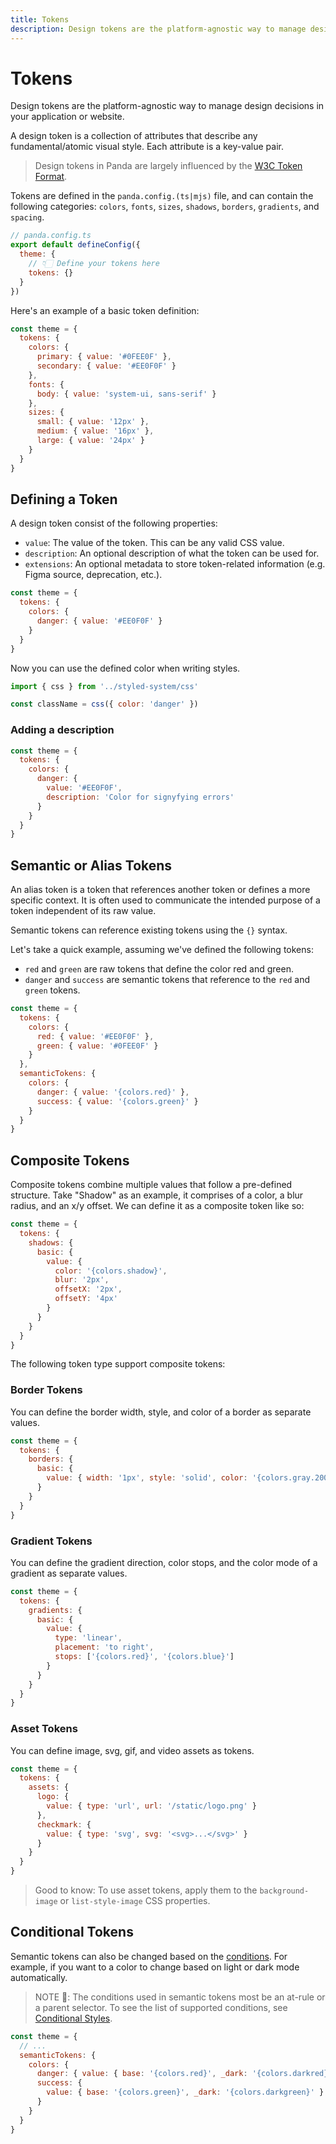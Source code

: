 ```yaml
---
title: Tokens
description: Design tokens are the platform-agnostic way to manage design decisions in your application or website.
---
```


# Tokens

Design tokens are the platform-agnostic way to manage design decisions in your application or website.

A design token is a collection of attributes that describe any fundamental/atomic visual style. Each attribute is a key-value pair.

> Design tokens in Panda are largely influenced by the [W3C Token Format](https://tr.designtokens.org/format/).

Tokens are defined in the `panda.config.(ts|mjs)` file, and can contain the following categories: `colors`, `fonts`, `sizes`, `shadows`, `borders`, `gradients`, and `spacing`.

```js
// panda.config.ts
export default defineConfig({
  theme: {
    // 👇🏻 Define your tokens here
    tokens: {}
  }
})
```

Here's an example of a basic token definition:

```js
const theme = {
  tokens: {
    colors: {
      primary: { value: '#0FEE0F' },
      secondary: { value: '#EE0F0F' }
    },
    fonts: {
      body: { value: 'system-ui, sans-serif' }
    },
    sizes: {
      small: { value: '12px' },
      medium: { value: '16px' },
      large: { value: '24px' }
    }
  }
}
```

## Defining a Token

A design token consist of the following properties:

- `value`: The value of the token. This can be any valid CSS value.
- `description`: An optional description of what the token can be used for.
- `extensions`: An optional metadata to store token-related information (e.g. Figma source, deprecation, etc.).

```js
const theme = {
  tokens: {
    colors: {
      danger: { value: '#EE0F0F' }
    }
  }
}
```

Now you can use the defined color when writing styles.

```js
import { css } from '../styled-system/css'

const className = css({ color: 'danger' })
```

### Adding a description

```js {6}
const theme = {
  tokens: {
    colors: {
      danger: {
        value: '#EE0F0F',
        description: 'Color for signyfying errors'
      }
    }
  }
}
```

## Semantic or Alias Tokens

An alias token is a token that references another token or defines a more specific context. It is often used to
communicate the intended purpose of a token independent of its raw value.

Semantic tokens can reference existing tokens using the `{}` syntax.

Let's take a quick example, assuming we've defined the following tokens:

- `red` and `green` are raw tokens that define the color red and green.
- `danger` and `success` are semantic tokens that reference to the `red` and `green` tokens.

```js
const theme = {
  tokens: {
    colors: {
      red: { value: '#EE0F0F' },
      green: { value: '#0FEE0F' }
    }
  },
  semanticTokens: {
    colors: {
      danger: { value: '{colors.red}' },
      success: { value: '{colors.green}' }
    }
  }
}
```

## Composite Tokens

Composite tokens combine multiple values that follow a pre-defined structure. Take "Shadow" as an example, it comprises of a color, a blur radius, and an x/y offset. We can define it as a composite token like so:

```js
const theme = {
  tokens: {
    shadows: {
      basic: {
        value: {
          color: '{colors.shadow}',
          blur: '2px',
          offsetX: '2px',
          offsetY: '4px'
        }
      }
    }
  }
}
```

The following token type support composite tokens:

### Border Tokens

You can define the border width, style, and color of a border as separate values.

```js
const theme = {
  tokens: {
    borders: {
      basic: {
        value: { width: '1px', style: 'solid', color: '{colors.gray.200}' }
      }
    }
  }
}
```

### Gradient Tokens

You can define the gradient direction, color stops, and the color mode of a gradient as separate values.

```js
const theme = {
  tokens: {
    gradients: {
      basic: {
        value: {
          type: 'linear',
          placement: 'to right',
          stops: ['{colors.red}', '{colors.blue}']
        }
      }
    }
  }
}
```

### Asset Tokens

You can define image, svg, gif, and video assets as tokens.

```js
const theme = {
  tokens: {
    assets: {
      logo: {
        value: { type: 'url', url: '/static/logo.png' }
      },
      checkmark: {
        value: { type: 'svg', svg: '<svg>...</svg>' }
      }
    }
  }
}
```

> Good to know: To use asset tokens, apply them to the `background-image` or `list-style-image` CSS properties.

## Conditional Tokens

Semantic tokens can also be changed based on the [conditions](/docs/concepts/conditional-styles). For example, if you want to a color to change based on light or dark mode automatically.

> NOTE 🚨: The conditions used in semantic tokens most be an at-rule or a parent selector. To see the list of supported conditions, see [Conditional Styles](/docs/concepts/conditional-styles).

```js
const theme = {
  // ...
  semanticTokens: {
    colors: {
      danger: { value: { base: '{colors.red}', _dark: '{colors.darkred}' } },
      success: {
        value: { base: '{colors.green}', _dark: '{colors.darkgreen}' }
      }
    }
  }
}
```
